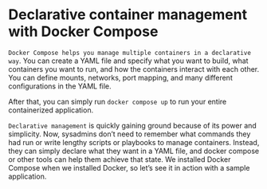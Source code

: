 # Declarative container management with Docker Compose

`Docker Compose helps you manage multiple containers in a declarative way`. You can create a YAML file and specify what you want to build, what containers you want to run, and how the containers interact with each other. You can define mounts, networks, port mapping, and many different configurations in the YAML file.

After that, you can simply run `docker compose up` to run your entire containerized application.

`Declarative management` is quickly gaining ground because of its power and simplicity. Now, sysadmins don’t need to remember what commands they had run or write lengthy scripts or playbooks to manage containers. Instead, they can simply declare what they want in a YAML file, and docker compose or other tools can help them achieve that state. We installed Docker Compose when we installed Docker, so let’s see it in action with a sample application.